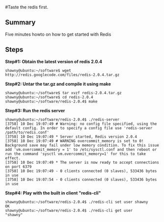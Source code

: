 #Taste the redis first.

## Summary ##

Five minutes howto on how to get started with Redis

## Steps ##

**Step#1: Obtain the latest version of redis 2.0.4**
```
shawny@ubuntu:~/software$ wget http://redis.googlecode.com/files/redis-2.0.4.tar.gz
```

**Step#2: Untar the tar.gz and compile it using make**
```
shawny@ubuntu:~/software$ tar xvzf redis-2.0.4.tar.gz
shawny@ubuntu:~/software$ cd redis-2.0.4
shawny@ubuntu:~/software/redis-2.0.4$ make
```

**Step#3: Run the redis server**
```
shawny@ubuntu:~/software/redis-2.0.4$ ./redis-server 
[3758] 10 Dec 19:07:49 # Warning: no config file specified, using the default config. In order to specify a config file use 'redis-server /path/to/redis.conf'
[3758] 10 Dec 19:07:49 * Server started, Redis version 2.0.4
[3758] 10 Dec 19:07:49 # WARNING overcommit_memory is set to 0! Background save may fail under low memory condition. To fix this issue add 'vm.overcommit_memory = 1' to /etc/sysctl.conf and then reboot or run the command 'sysctl vm.overcommit_memory=1' for this to take effect.
[3758] 10 Dec 19:07:49 * The server is now ready to accept connections on port 6379
[3758] 10 Dec 19:07:49 - 0 clients connected (0 slaves), 533436 bytes in use
[3758] 10 Dec 19:07:54 - 0 clients connected (0 slaves), 533436 bytes in use
```

**Step#4: Play with the built in client "redis-cli"**
```
shawny@ubuntu:~/software/redis-2.0.4$ ./redis-cli set user shawny
OK
shawny@ubuntu:~/software/redis-2.0.4$ ./redis-cli get user
"shawny"
```